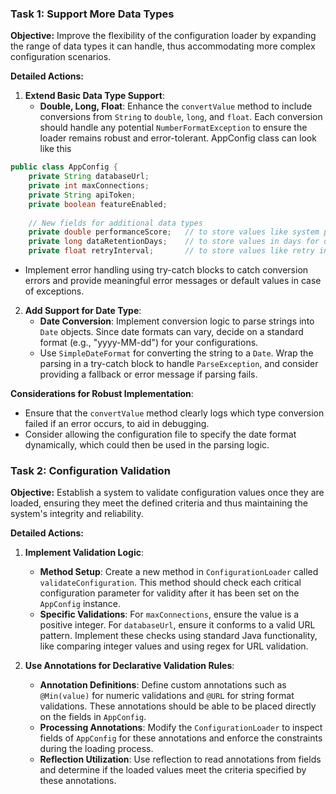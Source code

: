 
### Task 1: Support More Data Types

**Objective:** 
Improve the flexibility of the configuration loader by expanding the range of data types it can handle, thus accommodating more complex configuration scenarios.

**Detailed Actions:**
1. **Extend Basic Data Type Support**:
   - **Double, Long, Float**: Enhance the `convertValue` method to include conversions from `String` to `double`, `long`, and `float`. Each conversion should handle any potential `NumberFormatException` to ensure the loader remains robust and error-tolerant.
AppConfig class can look like this
```java
public class AppConfig {
    private String databaseUrl;
    private int maxConnections;
    private String apiToken;
    private boolean featureEnabled;
    
    // New fields for additional data types
    private double performanceScore;   // to store values like system performance scores
    private long dataRetentionDays;    // to store values in days for data retention policies
    private float retryInterval;       // to store values like retry intervals in seconds

```
   - Implement error handling using try-catch blocks to catch conversion errors and provide meaningful error messages or default values in case of exceptions.

2. **Add Support for Date Type**:
   - **Date Conversion**: Implement conversion logic to parse strings into `Date` objects. Since date formats can vary, decide on a standard format (e.g., "yyyy-MM-dd") for your configurations.
   - Use `SimpleDateFormat` for converting the string to a `Date`. Wrap the parsing in a try-catch block to handle `ParseException`, and consider providing a fallback or error message if parsing fails.

**Considerations for Robust Implementation**:
- Ensure that the `convertValue` method clearly logs which type conversion failed if an error occurs, to aid in debugging.
- Consider allowing the configuration file to specify the date format dynamically, which could then be used in the parsing logic.

### Task 2: Configuration Validation

**Objective:** 
Establish a system to validate configuration values once they are loaded, ensuring they meet the defined criteria and thus maintaining the system's integrity and reliability.

**Detailed Actions:**
1. **Implement Validation Logic**:
   - **Method Setup**: Create a new method in `ConfigurationLoader` called `validateConfiguration`. This method should check each critical configuration parameter for validity after it has been set on the `AppConfig` instance.
   - **Specific Validations**: For `maxConnections`, ensure the value is a positive integer. For `databaseUrl`, ensure it conforms to a valid URL pattern. Implement these checks using standard Java functionality, like comparing integer values and using regex for URL validation.

2. **Use Annotations for Declarative Validation Rules**:
   - **Annotation Definitions**: Define custom annotations such as `@Min(value)` for numeric validations and `@URL` for string format validations. These annotations should be able to be placed directly on the fields in `AppConfig`.
   - **Processing Annotations**: Modify the `ConfigurationLoader` to inspect fields of `AppConfig` for these annotations and enforce the constraints during the loading process.
   - **Reflection Utilization**: Use reflection to read annotations from fields and determine if the loaded values meet the criteria specified by these annotations.

